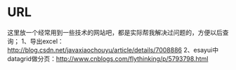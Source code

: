 # URL
这里放一个经常用到一些技术的网站吧，都是实际帮我解决过问题的，方便以后查询；
1、导出excel：http://blog.csdn.net/javaxiaochouyu/article/details/7008886
2、esayui中datagrid做分页：http://www.cnblogs.com/flythinking/p/5793798.html
